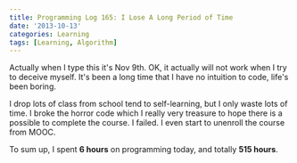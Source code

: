```yaml
---
title: Programming Log 165: I Lose A Long Period of Time
date: '2013-10-13'
categories: Learning
tags: [Learning, Algorithm]
---
```


Actually when I type this it's Nov 9th. OK, it actually will not work when I try to deceive myself. It's been a long time that I have no intuition to code, life's been boring.

I drop lots of class from school tend to self-learning, but I only waste lots of time. I broke the horror code which I really very treasure to hope there is a possible to complete the course. I failed. I even start to unenroll the course from MOOC.

To sum up, I spent **6 hours** on programming today, and totally **515 hours**.